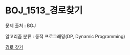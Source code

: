 # BOJ_1513_경로찾기
문제 출처 : BOJ

알고리즘 분류 : 동적 프로그래밍(DP, Dynamic Programming)

[경로 찾기](https://www.acmicpc.net/problem/1513)